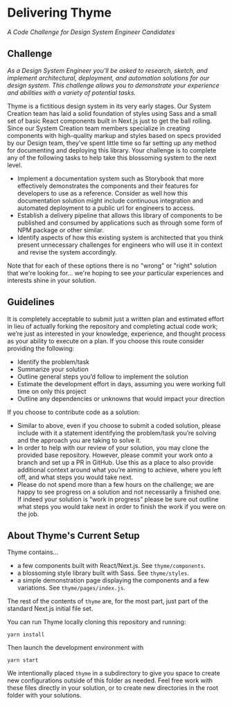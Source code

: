 # Delivering Thyme

_A Code Challenge for Design System Engineer Candidates_

## Challenge

_As a Design System Engineer you’ll be asked to research, sketch, and implement architectural, deployment, and automation solutions for our design system.
This challenge allows you to demonstrate your experience and abilities with a variety of potential tasks._

Thyme is a fictitious design system in its very early stages.
Our System Creation team has laid a solid foundation of styles using Sass and a small set of basic React components built in Next.js just to get the ball rolling.
Since our System Creation team members specialize in creating components with high-quality markup and styles based on specs provided by our Design team, they've spent little time so far setting up any method for documenting and deploying this library.
Your challenge is to complete any of the following tasks to help take this blossoming system to the next level.

- Implement a documentation system such as Storybook that more effectively demonstrates the components and their features for developers to use as a reference.
Consider as well how this documentation solution might include continuous integration and automated deployment to a public url for engineers to access.
- Establish a delivery pipeline that allows this library of components to be published and consumed by applications such as through some form of NPM package or other similar.
- Identify aspects of how this existing system is architected that you think present unnecessary challenges for engineers who will use it in context and revise the system accordingly.

Note that for each of these options there is no "wrong" or "right" solution that we're looking for... we're hoping to see _your_ particular experiences and interests shine in your solution.

## Guidelines

It is completely acceptable to submit just a written plan and estimated effort in lieu of  actually forking the repository and completing actual code work; we’re just as interested in your knowledge, experience, and thought process as your ability to execute on a plan. If you choose this route consider providing the following:

- Identify the problem/task
- Summarize your solution
- Outline general steps you’d follow to implement the solution
- Estimate the development effort in days, assuming you were working full time on only this project
- Outline any dependencies or unknowns that would impact your direction

If you choose to contribute code as a solution:

- Similar to above, even if you choose to submit a coded solution, please include with it a statement identifying the problem/task you’re solving and the approach you are taking to solve it.
- In order to help with our review of your solution, you may clone the provided base repository.
  However, please commit your work onto a branch and set up a PR in GitHub.
  Use this as a place to also provide additional context around what you’re aiming to achieve, where you left off, and what steps you would take next.
- Please do not spend more than a few hours on the challenge; we are happy to see progress on a solution and not necessarily a finished one.
  If indeed your solution is “work in progress” please be sure out outline what steps you would take next in order to finish the work if you were on the job.

## About Thyme's Current Setup

Thyme contains...

- a few components built with React/Next.js. See `thyme/components`.
- a blossoming style library built with Sass. See `thyme/styles`.
- a simple demonstration page displaying the components and a few variations. See `thyme/pages/index.js`.

The rest of the contents of `thyme` are, for the most part, just part of the standard Next.js initial file set.

You can run Thyme locally cloning this repository and running:

```
yarn install
```

Then launch the development environment with

```
yarn start
```

We intentionally placed `thyme` in a subdirectory to give you space to create new configurations outside of this folder as needed.
Feel free work with these files directly in your solution, or to create new directories in the root folder with your solutions.
